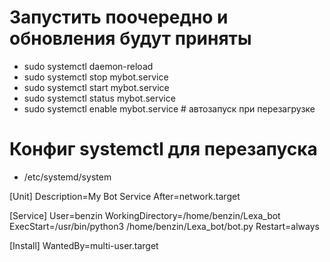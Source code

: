 # Запустить поочередно и обновления будут приняты
- sudo systemctl daemon-reload
- sudo systemctl stop mybot.service
- sudo systemctl start mybot.service
- sudo systemctl status mybot.service
- sudo systemctl enable mybot.service     # автозапуск при перезагрузке

# Конфиг systemctl для перезапуска
- /etc/systemd/system

[Unit]
Description=My Bot Service
After=network.target

[Service]
User=benzin
WorkingDirectory=/home/benzin/Lexa_bot
ExecStart=/usr/bin/python3 /home/benzin/Lexa_bot/bot.py
Restart=always

[Install]
WantedBy=multi-user.target